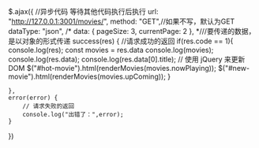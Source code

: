 $.ajax({ //异步代码 等待其他代码执行后执行
    url: "http://127.0.0.1:3001/movies/",
    method: "GET",//如果不写，默认为GET
    dataType: "json",
    /* data: {
        pageSize: 3,
        currentPage: 2
    }, *///要传递的数据，是以对象的形式传递
    success(res) {
        //请求成功的返回
        if(res.code == 1){
            console.log(res);
            const movies = res.data
            console.log(movies);
            console.log(res.data);
            console.log(res.data[0].title);
            // 使用 jQuery 来更新 DOM
            $("#hot-movie").html(renderMovies(movies.nowPlaying));
            $("#new-movie").html(renderMovies(movies.upComing));
        }

    },
    error(error) {
        // 请求失败的返回
        console.log("出错了：",error);
    }


})